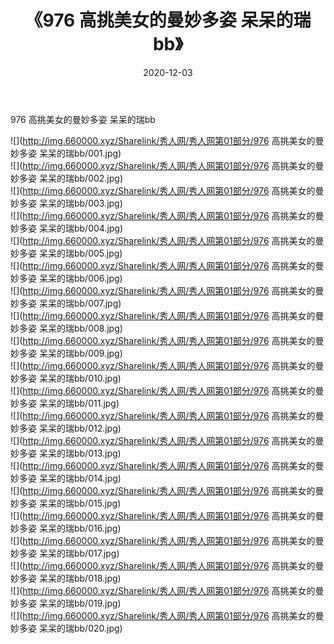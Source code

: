 ﻿---
layout: post
title:  《976 高挑美女的曼妙多姿 呆呆的瑞bb》
date:   2020-12-03
img: http://img.660000.xyz/Sharelink/秀人网/秀人网第01部分/976 高挑美女的曼妙多姿 呆呆的瑞bb/000.jpg
categories: [美女, 清纯, 唯美]
---

976 高挑美女的曼妙多姿 呆呆的瑞bb

  ![](http://img.660000.xyz/Sharelink/秀人网/秀人网第01部分/976 高挑美女的曼妙多姿 呆呆的瑞bb/001.jpg) <br> ![](http://img.660000.xyz/Sharelink/秀人网/秀人网第01部分/976 高挑美女的曼妙多姿 呆呆的瑞bb/002.jpg) <br> ![](http://img.660000.xyz/Sharelink/秀人网/秀人网第01部分/976 高挑美女的曼妙多姿 呆呆的瑞bb/003.jpg) <br> ![](http://img.660000.xyz/Sharelink/秀人网/秀人网第01部分/976 高挑美女的曼妙多姿 呆呆的瑞bb/004.jpg) <br> ![](http://img.660000.xyz/Sharelink/秀人网/秀人网第01部分/976 高挑美女的曼妙多姿 呆呆的瑞bb/005.jpg) <br> ![](http://img.660000.xyz/Sharelink/秀人网/秀人网第01部分/976 高挑美女的曼妙多姿 呆呆的瑞bb/006.jpg) <br> ![](http://img.660000.xyz/Sharelink/秀人网/秀人网第01部分/976 高挑美女的曼妙多姿 呆呆的瑞bb/007.jpg) <br> ![](http://img.660000.xyz/Sharelink/秀人网/秀人网第01部分/976 高挑美女的曼妙多姿 呆呆的瑞bb/008.jpg) <br> ![](http://img.660000.xyz/Sharelink/秀人网/秀人网第01部分/976 高挑美女的曼妙多姿 呆呆的瑞bb/009.jpg) <br> ![](http://img.660000.xyz/Sharelink/秀人网/秀人网第01部分/976 高挑美女的曼妙多姿 呆呆的瑞bb/010.jpg) <br> ![](http://img.660000.xyz/Sharelink/秀人网/秀人网第01部分/976 高挑美女的曼妙多姿 呆呆的瑞bb/011.jpg) <br> ![](http://img.660000.xyz/Sharelink/秀人网/秀人网第01部分/976 高挑美女的曼妙多姿 呆呆的瑞bb/012.jpg) <br> ![](http://img.660000.xyz/Sharelink/秀人网/秀人网第01部分/976 高挑美女的曼妙多姿 呆呆的瑞bb/013.jpg) <br> ![](http://img.660000.xyz/Sharelink/秀人网/秀人网第01部分/976 高挑美女的曼妙多姿 呆呆的瑞bb/014.jpg) <br> ![](http://img.660000.xyz/Sharelink/秀人网/秀人网第01部分/976 高挑美女的曼妙多姿 呆呆的瑞bb/015.jpg) <br> ![](http://img.660000.xyz/Sharelink/秀人网/秀人网第01部分/976 高挑美女的曼妙多姿 呆呆的瑞bb/016.jpg) <br> ![](http://img.660000.xyz/Sharelink/秀人网/秀人网第01部分/976 高挑美女的曼妙多姿 呆呆的瑞bb/017.jpg) <br> ![](http://img.660000.xyz/Sharelink/秀人网/秀人网第01部分/976 高挑美女的曼妙多姿 呆呆的瑞bb/018.jpg) <br> ![](http://img.660000.xyz/Sharelink/秀人网/秀人网第01部分/976 高挑美女的曼妙多姿 呆呆的瑞bb/019.jpg) <br> ![](http://img.660000.xyz/Sharelink/秀人网/秀人网第01部分/976 高挑美女的曼妙多姿 呆呆的瑞bb/020.jpg) <br>